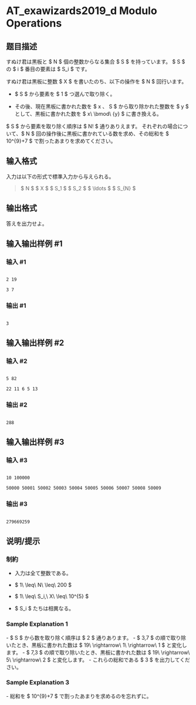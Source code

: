 # AT_exawizards2019_d Modulo Operations

## 题目描述

[problemUrl]: https://atcoder.jp/contests/exawizards2019/tasks/exawizards2019_d

すぬけ君は黒板と $ N $ 個の整数からなる集合 $ S $ を持っています。 $ S $ の $ i $ 番目の要素は $ S_i $ です。

すぬけ君は黒板に整数 $ X $ を書いたのち、以下の操作を $ N $ 回行います。

- $ S $ から要素を $ 1 $ つ選んで取り除く。
- その後、現在黒板に書かれた数を $ x $、$ S $ から取り除かれた整数を $ y $ として、黒板に書かれた数を $ x\ \bmod\ {y} $ に書き換える。

$ S $ から要素を取り除く順序は $ N! $ 通りありえます。 それぞれの場合について、$ N $ 回の操作後に黒板に書かれている数を求め、その総和を $ 10^{9}+7 $ で割ったあまりを求めてください。

## 输入格式

入力は以下の形式で標準入力から与えられる。

> $ N $ $ X $ $ S_1 $ $ S_2 $ $ \ldots $ $ S_{N} $

## 输出格式

答えを出力せよ。

## 输入输出样例 #1

### 输入 #1

```
2 19
3 7
```

### 输出 #1

```
3
```

## 输入输出样例 #2

### 输入 #2

```
5 82
22 11 6 5 13
```

### 输出 #2

```
288
```

## 输入输出样例 #3

### 输入 #3

```
10 100000
50000 50001 50002 50003 50004 50005 50006 50007 50008 50009
```

### 输出 #3

```
279669259
```

## 说明/提示

### 制約

- 入力は全て整数である。
- $ 1\ \leq\ N\ \leq\ 200 $
- $ 1\ \leq\ S_i,\ X\ \leq\ 10^{5} $
- $ S_i $ たちは相異なる。

### Sample Explanation 1

\- $ S $ から数を取り除く順序は $ 2 $ 通りあります。 - $ 3,7 $ の順で取り除いたとき、黒板に書かれた数は $ 19\ \rightarrow\ 1\ \rightarrow\ 1 $ と変化します。 - $ 7,3 $ の順で取り除いたとき、黒板に書かれた数は $ 19\ \rightarrow\ 5\ \rightarrow\ 2 $ と変化します。 - これらの総和である $ 3 $ を出力してください。

### Sample Explanation 3

\- 総和を $ 10^{9}+7 $ で割ったあまりを求めるのを忘れずに。